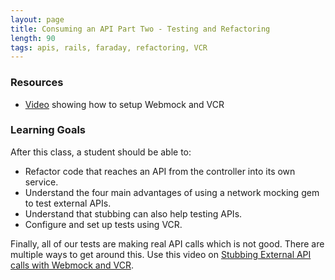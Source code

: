 ```yaml
---
layout: page
title: Consuming an API Part Two - Testing and Refactoring
length: 90
tags: apis, rails, faraday, refactoring, VCR
---
```


### Resources

* [Video](https://youtu.be/Okck4Fc557o) showing how to setup Webmock and VCR

### Learning Goals

After this class, a student should be able to:

* Refactor code that reaches an API from the controller into its own service.
* Understand the four main advantages of using a network mocking gem to test
external APIs.
* Understand that stubbing can also help testing APIs.
* Configure and set up tests using VCR.


Finally, all of our tests are making real API calls which is not good. There are
multiple ways to get around this. Use this video on [Stubbing External API calls with Webmock and VCR](https://youtu.be/Okck4Fc557o).
